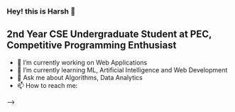 ### Hey! this is Harsh 👋
## 2nd Year CSE Undergraduate Student at PEC, Competitive Programming Enthusiast

- 🔭 I’m currently working on Web Applications
- 🌱 I’m currently learning ML, Artificial Intelligence and Web Development
- 💬 Ask me about Algorithms, Data Analytics
- 📫 How to reach me: 

-->
